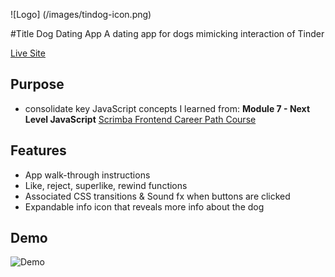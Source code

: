 
![Logo] (/images/tindog-icon.png)

#Title Dog Dating App
A dating app for dogs mimicking interaction of Tinder

[Live Site](https://tindog-jack.netlify.app/)

## Purpose
- consolidate key JavaScript concepts I learned from:
**Module 7 - Next Level JavaScript** [Scrimba Frontend Career Path Course](https://scrimba.com/learn/frontend) 

## Features
- App walk-through instructions
- Like, reject, superlike, rewind functions
- Associated CSS transitions & Sound fx when buttons are clicked
- Expandable info icon that reveals more info about the dog 

## Demo
 ![Demo](/images/demo.gif)


